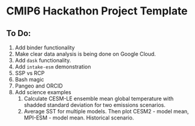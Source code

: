 # CMIP6 Hackathon Project Template

## To Do:
1. Add binder functionality 
2. Make clear data analysis is being done on Google Cloud.
3. Add `dask` functionality. 
4. Add `intake-esm` demonstration
5. SSP vs RCP
6. Bash magic 
7. Pangeo and ORCID
5. Add science examples
   1. Calculate CESM-LE ensemble mean global temperature with shadded standard deviation for two emissions scenarios. 
   2. Average SST for multiple models. Then plot CESM2 - model mean, MPI-ESM - model mean. Historical scenario. 
  
